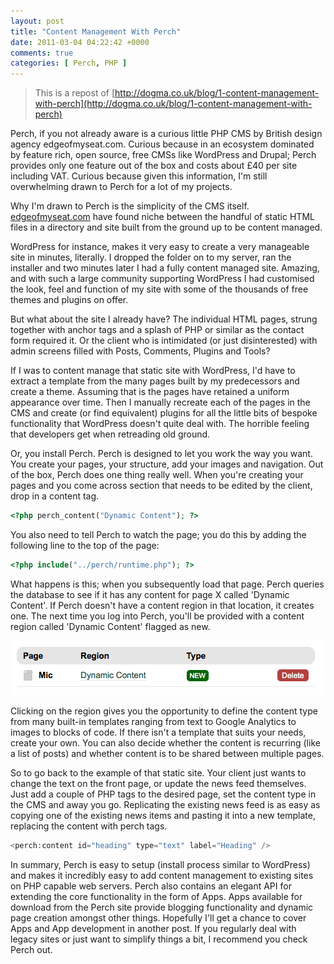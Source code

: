 ```yaml
---
layout: post
title: "Content Management With Perch"
date: 2011-03-04 04:22:42 +0000
comments: true
categories: [ Perch, PHP ]
---
```


> This is a repost of [http://dogma.co.uk/blog/1-content-management-with-perch](http://dogma.co.uk/blog/1-content-management-with-perch)

Perch, if you not already aware is a curious little PHP CMS by British design agency edgeofmyseat.com.  Curious because in an ecosystem dominated by feature rich, open source, free CMSs like WordPress and Drupal; Perch provides only one feature out of the box and costs about £40 per site including VAT. Curious because given this information, I'm still overwhelming drawn to Perch for a lot of my projects.

Why I'm drawn to Perch is the simplicity of the CMS itself. [edgeofmyseat.com](http://edgeofmyseat.com/) have found niche between the handful of static HTML files in a directory and site built from the ground up to be content managed.

WordPress for instance, makes it very easy to create a very manageable site in minutes, literally. I dropped the folder on to my server, ran the installer and two minutes later I had a fully content managed site. Amazing, and with such a large community supporting WordPress I had customised the look, feel and function of my site with some of the thousands of free themes and plugins on offer.

But what about the site I already have? The individual HTML pages, strung together with anchor tags and a splash of PHP or similar as the contact form required it. Or the client who is intimidated (or just disinterested) with admin screens filled with Posts, Comments, Plugins and Tools?

If I was to content manage that static site with WordPress, I'd have to extract a template from the many pages built by my predecessors and create a theme. Assuming that is the pages have retained a uniform appearance over time. Then I manually recreate each of the pages in the CMS and create (or find equivalent) plugins for all the little bits of bespoke functionality that WordPress doesn't quite deal with. The horrible feeling that developers get when retreading old ground.

Or, you install Perch. Perch is designed to let you work the way you want. You create your pages, your structure, add your images and navigation. Out of the box, Perch does one thing really well. When you're creating your pages and you come across section that needs to be edited by the client, drop in a content tag.

``` php
<?php perch_content("Dynamic Content"); ?>
```

You also need to tell Perch to watch the page; you do this by adding the following line to the top of the page:

``` php
<?php include("../perch/runtime.php"); ?>
```

What happens is this; when you subsequently load that page. Perch queries the database to see if it has any content for page X called 'Dynamic Content'. If Perch doesn't have a content region in that location, it creates one. The next time you log into Perch, you'll be provided with a content region called 'Dynamic Content' flagged as new.

![Dynamic Content](/images/content-manage-perch-1.png)

Clicking on the region gives you the opportunity to define the content type from many built-in templates ranging from text to Google Analytics to images to blocks of code. If there isn't a template that suits your needs, create your own. You can also decide whether the content is recurring (like a list of posts) and whether content is to be shared between multiple pages.

So to go back to the example of that static site. Your client just wants to change the text on the front page, or update the news feed themselves. Just add a couple of PHP tags to the desired page, set the content type in the CMS and away you go. Replicating the existing news feed is as easy as copying one of the existing news items and pasting it into a new template, replacing the content with perch tags.

``` php
<perch:content id="heading" type="text" label="Heading" />
```

In summary, Perch is easy to setup (install process similar to WordPress) and makes it incredibly easy to add content management to existing sites on PHP capable web servers. Perch also contains an elegant API for extending the core functionality in the form of Apps. Apps available for download from the Perch site provide blogging functionality and dynamic page creation amongst other things. Hopefully I'll get a chance to cover Apps and App development in another post. If you regularly deal with legacy sites or just want to simplify things a bit, I recommend you check Perch out.
